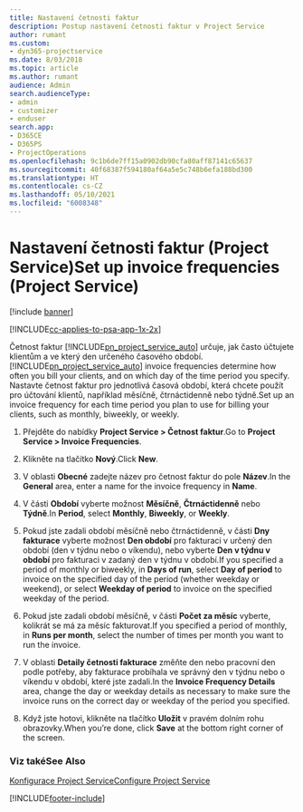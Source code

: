 ```yaml
---
title: Nastavení četnosti faktur
description: Postup nastavení četnosti faktur v Project Service
author: rumant
ms.custom:
- dyn365-projectservice
ms.date: 8/03/2018
ms.topic: article
ms.author: rumant
audience: Admin
search.audienceType:
- admin
- customizer
- enduser
search.app:
- D365CE
- D365PS
- ProjectOperations
ms.openlocfilehash: 9c1b6de7ff15a0902db90cfa80aff87141c65637
ms.sourcegitcommit: 40f68387f594180af64a5e5c748b6efa188bd300
ms.translationtype: HT
ms.contentlocale: cs-CZ
ms.lasthandoff: 05/10/2021
ms.locfileid: "6008348"
---
```

# <a name="set-up-invoice-frequencies-project-service"></a><span data-ttu-id="02556-103">Nastavení četnosti faktur (Project Service)</span><span class="sxs-lookup"><span data-stu-id="02556-103">Set up invoice frequencies (Project Service)</span></span>

[!include [banner](../includes/psa-now-project-operations.md)]

[!INCLUDE[cc-applies-to-psa-app-1x-2x](../includes/cc-applies-to-psa-app-1x-2x.md)]

<span data-ttu-id="02556-104">Četnost faktur [!INCLUDE[pn_project_service_auto](../includes/pn-project-service-auto.md)] určuje, jak často účtujete klientům a ve který den určeného časového období.</span><span class="sxs-lookup"><span data-stu-id="02556-104">[!INCLUDE[pn_project_service_auto](../includes/pn-project-service-auto.md)] invoice frequencies determine how often you bill your clients, and on which day of the time period you specify.</span></span> <span data-ttu-id="02556-105">Nastavte četnost faktur pro jednotlivá časová období, která chcete použít pro účtování klientů, například měsíčně, čtrnáctidenně nebo týdně.</span><span class="sxs-lookup"><span data-stu-id="02556-105">Set up an invoice frequency for each time period you plan to use for billing your clients, such as monthly, biweekly, or weekly.</span></span>  
  
1.  <span data-ttu-id="02556-106">Přejděte do nabídky **Project Service > Četnost faktur**.</span><span class="sxs-lookup"><span data-stu-id="02556-106">Go to **Project Service > Invoice Frequencies**.</span></span>  
  
2.  <span data-ttu-id="02556-107">Klikněte na tlačítko **Nový**.</span><span class="sxs-lookup"><span data-stu-id="02556-107">Click **New**.</span></span>  
  
3.  <span data-ttu-id="02556-108">V oblasti **Obecné** zadejte název pro četnost faktur do pole **Název**.</span><span class="sxs-lookup"><span data-stu-id="02556-108">In the **General** area, enter a name for the invoice frequency in **Name**.</span></span>  
  
4.  <span data-ttu-id="02556-109">V části **Období** vyberte možnost **Měsíčně**, **Čtrnáctidenně** nebo **Týdně**.</span><span class="sxs-lookup"><span data-stu-id="02556-109">In **Period**, select **Monthly**, **Biweekly**, or **Weekly**.</span></span>  
  
5.  <span data-ttu-id="02556-110">Pokud jste zadali období měsíčně nebo čtrnáctidenně, v části **Dny fakturace** vyberte možnost **Den období** pro fakturaci v určený den období (den v týdnu nebo o víkendu), nebo vyberte **Den v týdnu v období** pro fakturaci v zadaný den v týdnu v období.</span><span class="sxs-lookup"><span data-stu-id="02556-110">If you specified a period of monthly or biweekly, in **Days of run**, select **Day of period** to invoice on the specified day of the period (whether weekday or weekend), or select **Weekday of period** to invoice on the specified weekday of the period.</span></span>  
  
6.  <span data-ttu-id="02556-111">Pokud jste zadali období měsíčně, v části **Počet za měsíc** vyberte, kolikrát se má za měsíc fakturovat.</span><span class="sxs-lookup"><span data-stu-id="02556-111">If you specified a period of monthly, in **Runs per month**, select the number of times per month you want to run the invoice.</span></span>  
  
7.  <span data-ttu-id="02556-112">V oblasti **Detaily četnosti fakturace** změňte den nebo pracovní den podle potřeby, aby fakturace probíhala ve správný den v týdnu nebo o víkendu v období, které jste zadali.</span><span class="sxs-lookup"><span data-stu-id="02556-112">In the **Invoice Frequency Details** area, change the day or weekday details as necessary to make sure the invoice runs on the correct day or weekday of the period you specified.</span></span>  
  
8.  <span data-ttu-id="02556-113">Když jste hotovi, klikněte na tlačítko **Uložit** v pravém dolním rohu obrazovky.</span><span class="sxs-lookup"><span data-stu-id="02556-113">When you’re done, click **Save** at the bottom right corner of the screen.</span></span>  
  
### <a name="see-also"></a><span data-ttu-id="02556-114">Viz také</span><span class="sxs-lookup"><span data-stu-id="02556-114">See Also</span></span>  
 [<span data-ttu-id="02556-115">Konfigurace Project Service</span><span class="sxs-lookup"><span data-stu-id="02556-115">Configure Project Service</span></span>](../psa/configure.md)


[!INCLUDE[footer-include](../includes/footer-banner.md)]